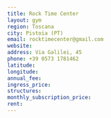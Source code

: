 ```yaml
---
title: Rock Time Center
layout: gym
region: Toscana
city: Pistoia (PT)
email: rocktimecenter@gmail.com
website: 
address: Via Galilei, 45
phone: +39 0573 1781462
latitude: 
longitude: 
annual_fee: 
ingress_price: 
structures: 
monthly_subscription_price: 
rent: 
---
```



